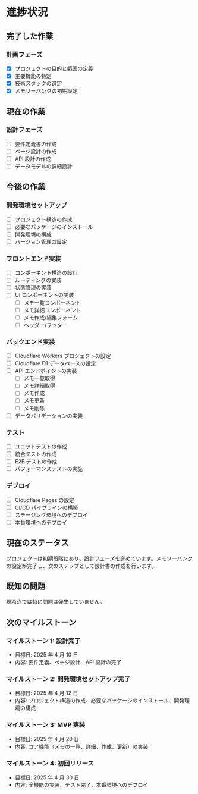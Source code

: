 # 進捗状況

## 完了した作業

### 計画フェーズ

- [x] プロジェクトの目的と範囲の定義
- [x] 主要機能の特定
- [x] 技術スタックの選定
- [x] メモリーバンクの初期設定

## 現在の作業

### 設計フェーズ

- [ ] 要件定義書の作成
- [ ] ページ設計の作成
- [ ] API 設計の作成
- [ ] データモデルの詳細設計

## 今後の作業

### 開発環境セットアップ

- [ ] プロジェクト構造の作成
- [ ] 必要なパッケージのインストール
- [ ] 開発環境の構成
- [ ] バージョン管理の設定

### フロントエンド実装

- [ ] コンポーネント構造の設計
- [ ] ルーティングの実装
- [ ] 状態管理の実装
- [ ] UI コンポーネントの実装
  - [ ] メモ一覧コンポーネント
  - [ ] メモ詳細コンポーネント
  - [ ] メモ作成/編集フォーム
  - [ ] ヘッダー/フッター

### バックエンド実装

- [ ] Cloudflare Workers プロジェクトの設定
- [ ] Cloudflare D1 データベースの設定
- [ ] API エンドポイントの実装
  - [ ] メモ一覧取得
  - [ ] メモ詳細取得
  - [ ] メモ作成
  - [ ] メモ更新
  - [ ] メモ削除
- [ ] データバリデーションの実装

### テスト

- [ ] ユニットテストの作成
- [ ] 統合テストの作成
- [ ] E2E テストの作成
- [ ] パフォーマンステストの実施

### デプロイ

- [ ] Cloudflare Pages の設定
- [ ] CI/CD パイプラインの構築
- [ ] ステージング環境へのデプロイ
- [ ] 本番環境へのデプロイ

## 現在のステータス

プロジェクトは初期段階にあり、設計フェーズを進めています。メモリーバンクの設定が完了し、次のステップとして設計書の作成を行います。

## 既知の問題

現時点では特に問題は発生していません。

## 次のマイルストーン

### マイルストーン 1: 設計完了

- 目標日: 2025 年 4 月 10 日
- 内容: 要件定義、ページ設計、API 設計の完了

### マイルストーン 2: 開発環境セットアップ完了

- 目標日: 2025 年 4 月 12 日
- 内容: プロジェクト構造の作成、必要なパッケージのインストール、開発環境の構成

### マイルストーン 3: MVP 実装

- 目標日: 2025 年 4 月 20 日
- 内容: コア機能（メモの一覧、詳細、作成、更新）の実装

### マイルストーン 4: 初回リリース

- 目標日: 2025 年 4 月 30 日
- 内容: 全機能の実装、テスト完了、本番環境へのデプロイ
